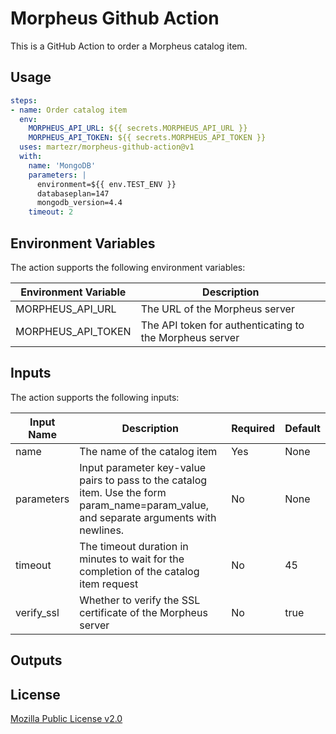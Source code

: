 # Morpheus Github Action

This is a GitHub Action to order a Morpheus catalog item. 

## Usage

```yaml
steps:
- name: Order catalog item
  env:
    MORPHEUS_API_URL: ${{ secrets.MORPHEUS_API_URL }}
    MORPHEUS_API_TOKEN: ${{ secrets.MORPHEUS_API_TOKEN }}
  uses: martezr/morpheus-github-action@v1
  with:
    name: 'MongoDB'
    parameters: |
      environment=${{ env.TEST_ENV }}
      databaseplan=147
      mongodb_version=4.4
    timeout: 2
```

## Environment Variables

The action supports the following environment variables:

| Environment Variable | Description |
| ---------- | ----------- |
| MORPHEUS_API_URL | The URL of the Morpheus server |
| MORPHEUS_API_TOKEN | The API token for authenticating to the Morpheus server |

## Inputs

The action supports the following inputs:

| Input Name | Description | Required | Default |
| ---------- | ----------- | -------- | ------- |
| name | The name of the catalog item | Yes | None |
| parameters | Input parameter key-value pairs to pass to the catalog item. Use the form param_name=param_value, and separate arguments with newlines. | No | None |
| timeout | The timeout duration in minutes to wait for the completion of the catalog item request | No | 45 |
| verify_ssl | Whether to verify the SSL certificate of the Morpheus server | No | true |

## Outputs

## License

[Mozilla Public License v2.0](https://github.com/hashicorp/setup-terraform/blob/master/LICENSE)
